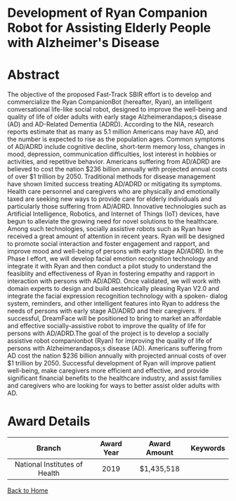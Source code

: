 
Development of Ryan Companion Robot for Assisting Elderly People with Alzheimer&#039;s Disease
==============================================================================================

# Abstract


The objective of the proposed Fast-Track SBIR effort is to develop and commercialize the Ryan CompanionBot
(hereafter, Ryan), an intelligent conversational life-like social robot, designed to improve the well-being and
quality of life of older adults with early stage Alzheimerandapos;s disease (AD) and AD-Related Dementia (ADRD).
According to the NIA, research reports estimate that as many as 5.1 million Americans may have AD, and the
number is expected to rise as the population ages. Common symptoms of AD/ADRD include cognitive decline,
short-term memory loss, changes in mood, depression, communication difficulties, lost interest in hobbies or
activities, and repetitive behavior. Americans suffering from AD/ADRD are believed to cost the nation $236
billion annually with projected annual costs of over $1 trillion by 2050. Traditional methods for disease
management have shown limited success treating AD/ADRD or mitigating its symptoms. Health care personnel
and caregivers who are physically and emotionally taxed are seeking new ways to provide care for elderly
individuals and particularly those suffering from AD/ADRD. Innovative technologies such as Artificial
Intelligence, Robotics, and Internet of Things (IoT) devices, have begun to alleviate the growing need for novel
solutions to the healthcare. Among such technologies, socially assistive robots such as Ryan have received a
great amount of attention in recent years. Ryan will be designed to promote social interaction and foster
engagement and rapport, and improve mood and well-being of persons with early stage AD/ADRD.
In the Phase I effort, we will develop facial emotion recognition technology and integrate it with Ryan and then
conduct a pilot study to understand the feasiblity and effectiveness of Ryan in fostering empathy and rapport in
interaction with persons with AD/ADRD. Once validated, we will work with domain experts to design and build
aestehcically pleasing Ryan V2.0 and integrate the facial expression recognition technology with a spoken-
dialog system, reminders, and other intelligent features into Ryan to address the needs of persons with early
stage AD/ADRD and their caregivers. If successful, DreamFace will be positioned to bring to market an
affordable and effective socially-assistive robot to improve the quality of life for persons with AD/ADRD.The goal of the project is to develop a socially assistive robot companionbot (Ryan) for improving the quality of
life of persons with Alzheimerandapos;s disease (AD). Americans suffering from AD cost the nation $236 billion
annually with projected annual costs of over $1 trillion by 2050. Successful development of Ryan will improve
patient well-being, make caregivers more efficient and effective, and provide significant financial benefits to the
healthcare industry, and assist families and caregivers who are looking for ways to better assist older adults
with AD.  

# Award Details

|Branch|Award Year|Award Amount|Keywords|
| :---: | :---: | :---: | :---: |
|National Institutes of Health|2019|$1,435,518||
  
  


[Back to Home](https://github.com/chrischow/dod_sbir_awards#2492)